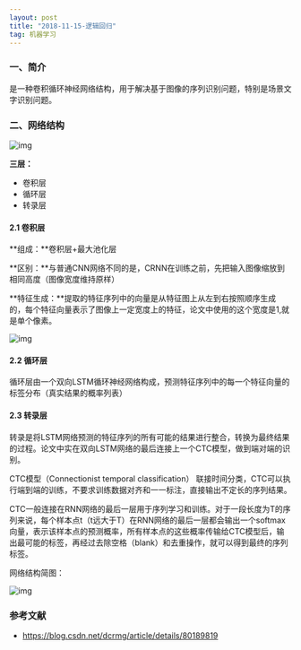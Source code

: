 ```yaml
---
layout: post
title: "2018-11-15-逻辑回归"
tag: 机器学习
---
```


### 一、简介

是一种卷积循环神经网络结构，用于解决基于图像的序列识别问题，特别是场景文字识别问题。

### 二、网络结构

![img](https://img-blog.csdn.net/2018050408402431)

**三层：**

- 卷积层
- 循环层
- 转录层

#### 2.1 卷积层

**组成：**卷积层+最大池化层

**区别：**与普通CNN网络不同的是，CRNN在训练之前，先把输入图像缩放到相同高度（图像宽度维持原样）

**特征生成：**提取的特征序列中的向量是从特征图上从左到右按照顺序生成的，每个特征向量表示了图像上一定宽度上的特征，论文中使用的这个宽度是1,就是单个像素。

![img](https://img-blog.csdn.net/20180504084039975)



#### 2.2 循环层

循环层由一个双向LSTM循环神经网络构成，预测特征序列中的每一个特征向量的标签分布（真实结果的概率列表）




#### 2.3 转录层

转录是将LSTM网络预测的特征序列的所有可能的结果进行整合，转换为最终结果的过程。论文中实在双向LSTM网络的最后连接上一个CTC模型，做到端对端的识别。

CTC模型（Connectionist temporal classification） 联接时间分类，CTC可以执行端到端的训练，不要求训练数据对齐和一一标注，直接输出不定长的序列结果。

CTC一般连接在RNN网络的最后一层用于序列学习和训练。对于一段长度为T的序列来说，每个样本点t（t远大于T）在RNN网络的最后一层都会输出一个softmax向量，表示该样本点的预测概率，所有样本点的这些概率传输给CTC模型后，输出最可能的标签，再经过去除空格（blank）和去重操作，就可以得到最终的序列标签。

网络结构简图：

![img](https://img-blog.csdn.net/20180504084049759)




### 参考文献

- <https://blog.csdn.net/dcrmg/article/details/80189819>